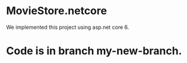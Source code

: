 # MovieStore.netcore
We implemented this project using asp.net core 6.

<H1>Code is in branch my-new-branch.</H1>
